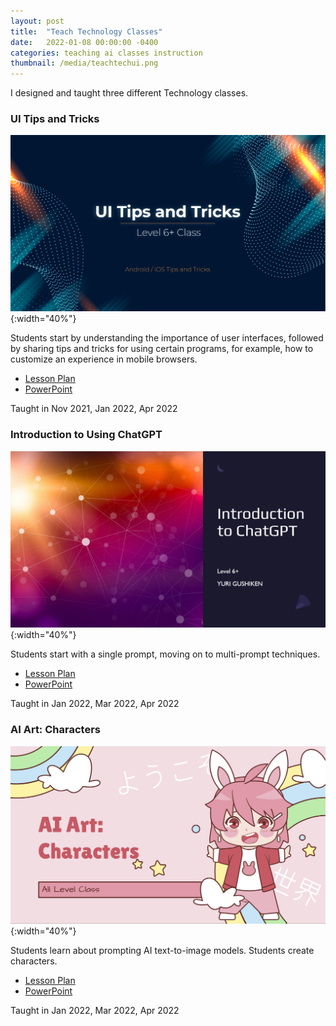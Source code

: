 ```yaml
---
layout: post
title:  "Teach Technology Classes"
date:   2022-01-08 00:00:00 -0400
categories: teaching ai classes instruction
thumbnail: /media/teachtechui.png
---
```


I designed and taught three different Technology classes.

### UI Tips and Tricks
![Teaching UI Tips and Tricks](/media/teachtechui.png){:width="40%"}

Students start by understanding the importance of user interfaces, followed by sharing tips and tricks for using certain programs, for example, how to customize an experience in mobile browsers.
- [Lesson Plan](/media/UI-Tips-and-Tricks-lesson-plan.docx)
- [PowerPoint](/media/UI-Tips-and-Tricks-pptt-2.pptx)

Taught in Nov 2021, Jan 2022, Apr 2022

### Introduction to Using ChatGPT
![Teaching ChatGPT](/media/teachtechchatgpt.png){:width="40%"}

Students start with a single prompt, moving on to multi-prompt techniques.
- [Lesson Plan](/media/Lesson-Plan-ChatGPT-1.docx)
- [PowerPoint](/media/presentation.pptx)

Taught in Jan 2022, Mar 2022, Apr 2022

### AI Art: Characters
![Teaching AI Art](/media/teachtechimages.png){:width="40%"}

Students learn about prompting AI text-to-image models. Students create characters.
- [Lesson Plan](/media/AI-Art-lesson-plan.docx)
- [PowerPoint](/media/L3-AI-Art-Characters.pptx)

Taught in Jan 2022, Mar 2022, Apr 2022
